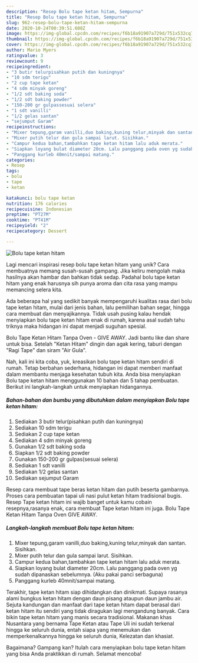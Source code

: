 ```yaml
---
description: "Resep Bolu tape ketan hitam, Sempurna"
title: "Resep Bolu tape ketan hitam, Sempurna"
slug: 962-resep-bolu-tape-ketan-hitam-sempurna
date: 2020-10-24T00:39:51.608Z
image: https://img-global.cpcdn.com/recipes/f6b18a91907a729d/751x532cq70/bolu-tape-ketan-hitam-foto-resep-utama.jpg
thumbnail: https://img-global.cpcdn.com/recipes/f6b18a91907a729d/751x532cq70/bolu-tape-ketan-hitam-foto-resep-utama.jpg
cover: https://img-global.cpcdn.com/recipes/f6b18a91907a729d/751x532cq70/bolu-tape-ketan-hitam-foto-resep-utama.jpg
author: Mario Myers
ratingvalue: 3
reviewcount: 9
recipeingredient:
- "3 butir telurpisahkan putih dan kuningnya"
- "10 sdm terigu"
- "2 cup tape ketan"
- "4 sdm minyak goreng"
- "1/2 sdt baking soda"
- "1/2 sdt baking powder"
- "150-200 gr gulpassesuai selera"
- "1 sdt vanilli"
- "1/2 gelas santan"
- "sejumput Garam"
recipeinstructions:
- "Mixer tepung,garam vanilli,duo baking,kuning telur,minyak dan santan. Sisihkan."
- "Mixer putih telur dan gula sampai larut. Sisihkan."
- "Campur kedua bahan,tambahkan tape ketan hitam lalu aduk merata."
- "Siapkan loyang bulat diameter 20cm. Lalu panggang pada oven yg sudah dipanaskan sebelumnya. (Aku pakai panci serbaguna)"
- "Panggang kurleb 40mnit/sampai matang."
categories:
- Resep
tags:
- bolu
- tape
- ketan

katakunci: bolu tape ketan 
nutrition: 176 calories
recipecuisine: Indonesian
preptime: "PT27M"
cooktime: "PT41M"
recipeyield: "2"
recipecategory: Dessert

---
```



![Bolu tape ketan hitam](https://img-global.cpcdn.com/recipes/f6b18a91907a729d/751x532cq70/bolu-tape-ketan-hitam-foto-resep-utama.jpg)

Lagi mencari inspirasi resep bolu tape ketan hitam yang unik? Cara membuatnya memang susah-susah gampang. Jika keliru mengolah maka hasilnya akan hambar dan bahkan tidak sedap. Padahal bolu tape ketan hitam yang enak harusnya sih punya aroma dan cita rasa yang mampu memancing selera kita.

Ada beberapa hal yang sedikit banyak mempengaruhi kualitas rasa dari bolu tape ketan hitam, mulai dari jenis bahan, lalu pemilihan bahan segar, hingga cara membuat dan menyajikannya. Tidak usah pusing kalau hendak menyiapkan bolu tape ketan hitam enak di rumah, karena asal sudah tahu triknya maka hidangan ini dapat menjadi suguhan spesial.

Bolu Tape Ketan Hitam Tanpa Oven - GIVE AWAY. Jadi bantu like dan share untuk bisa. Setelah &#34;Ketan Hitam&#34; dingin dan agak kering, taburi dengan &#34;Ragi Tape&#34; dan siram &#34;Air Gula&#34;.


Nah, kali ini kita coba, yuk, kreasikan bolu tape ketan hitam sendiri di rumah. Tetap berbahan sederhana, hidangan ini dapat memberi manfaat dalam membantu menjaga kesehatan tubuh kita. Anda bisa menyiapkan Bolu tape ketan hitam menggunakan 10 bahan dan 5 tahap pembuatan. Berikut ini langkah-langkah untuk menyiapkan hidangannya.

<!--inarticleads1-->

##### Bahan-bahan dan bumbu yang dibutuhkan dalam menyiapkan Bolu tape ketan hitam:

1. Sediakan 3 butir telur(pisahkan putih dan kuningnya)
1. Sediakan 10 sdm terigu
1. Sediakan 2 cup tape ketan
1. Sediakan 4 sdm minyak goreng
1. Gunakan 1/2 sdt baking soda
1. Siapkan 1/2 sdt baking powder
1. Gunakan 150-200 gr gulpas(sesuai selera)
1. Sediakan 1 sdt vanilli
1. Sediakan 1/2 gelas santan
1. Sediakan sejumput Garam


Resep cara membuat tape beras ketan hitam dan putih beserta gambarnya. Proses cara pembuatan tapai uli nasi pulut ketan hitam tradisional bugis. Resep Tape ketan hitam ini wajib banget untuk kamu cobain resepnya,rasanya enak, cara membuat Tape ketan hitam ini juga. Bolu Tape Ketan Hitam Tanpa Oven GIVE AWAY. 

<!--inarticleads2-->

##### Langkah-langkah membuat Bolu tape ketan hitam:

1. Mixer tepung,garam vanilli,duo baking,kuning telur,minyak dan santan. Sisihkan.
1. Mixer putih telur dan gula sampai larut. Sisihkan.
1. Campur kedua bahan,tambahkan tape ketan hitam lalu aduk merata.
1. Siapkan loyang bulat diameter 20cm. Lalu panggang pada oven yg sudah dipanaskan sebelumnya. (Aku pakai panci serbaguna)
1. Panggang kurleb 40mnit/sampai matang.


Terakhir, tape ketan hitam siap dihidangkan dan dinikmati. Supaya rasanya alami bungkus ketan hitam dengan daun pisang ataupun daun jambu air. Sejuta kandungan dan manfaat dari tape ketan hitam dapat berasal dari ketan hitam itu sendiri yang tidak diragukan lagi mengandung banyak. Cara bikin tape ketan hitam yang manis secara tradisional. Makanan khas Nusantara yang bernama Tape Ketan atau Tape Uli ini sudah terkenal hingga ke seluruh dunia, entah siapa yang menemukan dan memperkenalkannya hingga ke seluruh dunia, Kelezatan dan khasiat. 

Bagaimana? Gampang kan? Itulah cara menyiapkan bolu tape ketan hitam yang bisa Anda praktikkan di rumah. Selamat mencoba!
